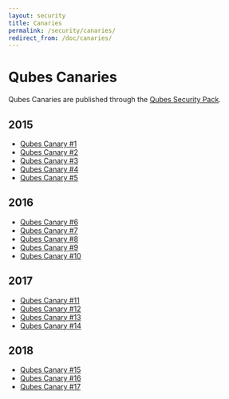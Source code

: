 ```yaml
---
layout: security
title: Canaries
permalink: /security/canaries/
redirect_from: /doc/canaries/
---
```


Qubes Canaries
==============

Qubes Canaries are published through the [Qubes Security Pack](/security/pack/).

2015
----

-   [Qubes Canary \#1](https://github.com/QubesOS/qubes-secpack/blob/master/canaries/canary-001-2015.txt)
-   [Qubes Canary \#2](https://github.com/QubesOS/qubes-secpack/blob/master/canaries/canary-002-2015.txt)
-   [Qubes Canary \#3](https://github.com/QubesOS/qubes-secpack/blob/master/canaries/canary-003-2015.txt)
-   [Qubes Canary \#4](https://github.com/QubesOS/qubes-secpack/blob/master/canaries/canary-004-2015.txt)
-   [Qubes Canary \#5](https://github.com/QubesOS/qubes-secpack/blob/master/canaries/canary-005-2015.txt)

2016
----

-   [Qubes Canary \#6](https://github.com/QubesOS/qubes-secpack/blob/master/canaries/canary-006-2016.txt)
-   [Qubes Canary \#7](https://github.com/QubesOS/qubes-secpack/blob/master/canaries/canary-007-2016.txt)
-   [Qubes Canary \#8](https://github.com/QubesOS/qubes-secpack/blob/master/canaries/canary-008-2016.txt)
-   [Qubes Canary \#9](https://github.com/QubesOS/qubes-secpack/blob/master/canaries/canary-009-2016.txt)
-   [Qubes Canary \#10](https://github.com/QubesOS/qubes-secpack/blob/master/canaries/canary-010-2016.txt)

2017
----

-   [Qubes Canary \#11](https://github.com/QubesOS/qubes-secpack/blob/master/canaries/canary-011-2017.txt)
-   [Qubes Canary \#12](https://github.com/QubesOS/qubes-secpack/blob/master/canaries/canary-012-2017.txt)
-   [Qubes Canary \#13](https://github.com/QubesOS/qubes-secpack/blob/master/canaries/canary-013-2017.txt)
-   [Qubes Canary \#14](https://github.com/QubesOS/qubes-secpack/blob/master/canaries/canary-014-2017.txt)

2018
----

-   [Qubes Canary \#15](https://github.com/QubesOS/qubes-secpack/blob/master/canaries/canary-015-2018.txt)
-   [Qubes Canary \#16](https://github.com/QubesOS/qubes-secpack/blob/master/canaries/canary-016-2018.txt)
-   [Qubes Canary \#17](https://github.com/QubesOS/qubes-secpack/blob/master/canaries/canary-017-2018.txt)

